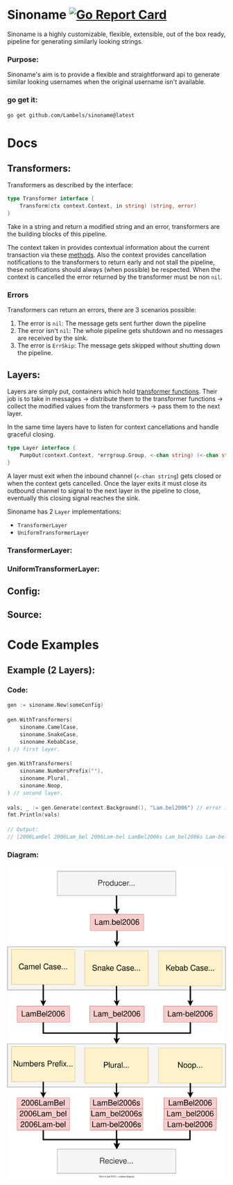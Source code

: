 # Sinoname [![Go Report Card](https://goreportcard.com/badge/github.com/Lambels/sinoname)](https://goreportcard.com/report/github.com/Lambels/sinoname)

Sinoname is a highly customizable, flexible, extensible, out of the box ready, pipeline for generating similarly looking strings.

### Purpose:
Sinoname's aim is to provide a flexible and straightforward api to generate similar looking usernames when the original username isn't available.

### go get it:
```bash
go get github.com/Lambels/sinoname@latest
```

# Docs
## Transformers:
Transformers as described by the interface:
```go
type Transformer interface {
	Transform(ctx context.Context, in string) (string, error)
}
```
Take in a string and return a modified string and an error, transformers are the building blocks of this pipeline.

The context taken in provides contextual information about the current transaction via these [methods](https://github.com/Lambels/sinoname/blob/main/context.go). Also the context provides cancellation notifications to the transformers to return early and not stall the pipeline, these notifications should always (when possible) be respected. When the context is cancelled the error returned by the transformer must be non `nil`.

### Errors
Transformers can return an errors, there are 3 scenarios possible:
1. The error is `nil`: The message gets sent further down the pipeline
2. The error isn't `nil`: The whole pipeline gets shutdown and no messages are received by the sink.
3. The error is `ErrSkip`: The message gets skipped without shutting down the pipeline.

## Layers:
Layers are simply put, containers which hold [transformer functions](https://github.com/Lambels/sinoname#Transformers). Their job is to take in messages -> distribute them to the transformer functions -> collect the modified values from the transformers -> pass them to the next layer.

In the same time layers have to listen for context cancellations and handle graceful closing.

```go
type Layer interface {
	PumpOut(context.Context, *errgroup.Group, <-chan string) (<-chan string, error)
}
```

A layer must exit when the inbound channel (`<-chan string`) gets closed or when the context gets cancelled. Once the layer exits it must close its outbound channel to signal to the next layer in the pipeline to close, eventually this closing signal reaches the sink.

Sinoname has 2 `Layer` implementations:
- `TransformerLayer`
- `UniformTransformerLayer`

### TransformerLayer:

### UniformTransformerLayer:

## Config:

## Source:

# Code Examples
## Example (2 Layers):

### Code:
```go
gen := sinoname.New(someConfig)

gen.WithTransformers(
    sinoname.CamelCase,
    sinoname.SnakeCase,
    sinoname.KebabCase,
) // first layer.

gen.WithTransformers(
    sinoname.NumbersPrefix(""),
    sinoname.Plural,
    sinoname.Noop,
) // second layer.

vals, _ := gen.Generate(context.Background(), "Lam.bel2006") // error ignored for example.
fmt.Println(vals)

// Output:
// [2006LamBel 2006Lam_bel 2006Lam-bel LamBel2006s Lam_bel2006s Lam-bel2006s LamBel2006 Lam_bel2006 Lam-bel2006]
```

### Diagram:
![diagram_2layers](.github/2%20layers.svg)